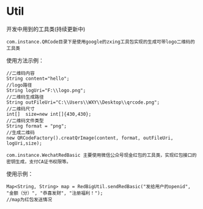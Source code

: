 # Util
开发中用到的工具类(持续更新中)

`com.instance.QRCode目录下是使用google的zxing工具包实现的生成可带logo二维码的工具类`

使用方法示例：
```
//二维码内容
String content="hello"; 
//logo路径
String logUri="F:\\logo.png";
//二维码生成路径
String outFileUri="C:\\Users\\WXY\\Desktop\\qrcode.png";
//二维码尺寸
int[]  size=new int[]{430,430};
//二维码文件类型
String format = "png";
//生成二维码
new QRCodeFactory().creatQrImage(content, format, outFileUri, logUri,size);
```
         

`com.instance.WechatRedBasic 主要使用微信公众号现金红包的工具类，实现红包接口的密钥生成，支付CA证书权限等。`

使用示例：
```$xslt
Map<String, String> map = RedBigUtil.sendRedBasic("发给用户的openid", "金额（分）", "恭喜发财", "注册福利！");
//map为红包发送情况
```